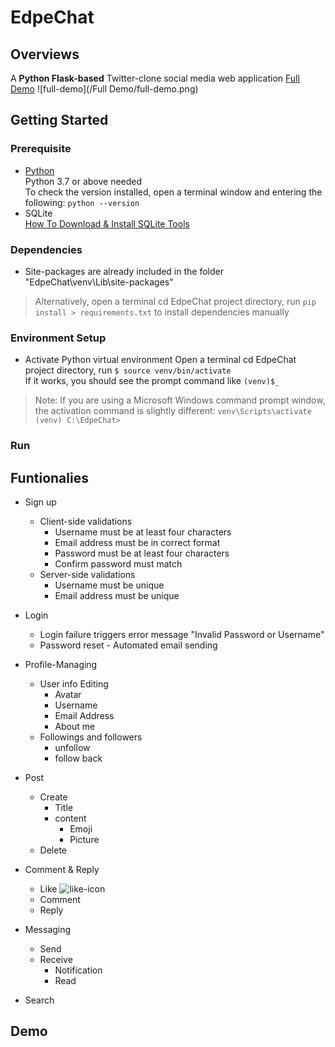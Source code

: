 
# EdpeChat
## Overviews
A **Python Flask-based** Twitter-clone social media web application
[Full Demo](https://edpegg.herokuapp.com/)
![full-demo](/Full Demo/full-demo.png)
## Getting Started
### Prerequisite

 - [Python](https://www.python.org/downloads/)<br />
	Python 3.7 or above needed <br />
	To check the version installed, open a terminal window and entering the following:
	``python --version``
 - SQLite <br />
	 [How To Download & Install SQLite Tools](How%20To%20Download%20&%20Install%20SQLite%20Tools)
### Dependencies
	
 - Site-packages are already included in the folder "EdpeChat\venv\Lib\site-packages"
 > Alternatively, open a terminal cd EdpeChat project directory, run  ``pip install > requirements.txt`` to install dependencies manually
 
### Environment Setup
 - Activate Python virtual environment
 Open a terminal cd EdpeChat project directory, run
  ``$ source venv/bin/activate``<br />
 If it works, you should see the prompt command like
 ``(venv)$_`` 
 > Note: If you are using a Microsoft Windows command prompt window, the activation command is slightly different: 
 > ``venv\Scripts\activate``<br />
 > ``(venv) C:\EdpeChat>``


 
### Run

	 
## Funtionalies
 - Sign up
	 - Client-side validations
		 - Username must be at least four characters 
		 - Email address must be in correct format
		 - Password must be at least four characters
		 - Confirm password must match
	 - Server-side validations
		 - Username must be unique
		 - Email address must be unique
 - Login
	 - Login failure triggers error message "Invalid Password or Username"
	 - Password reset - Automated email sending
 - Profile-Managing
	 - User info Editing
		 - Avatar
		 - Username
		 - Email Address
		 - About me
	- Followings and followers
		- unfollow 
		- follow back
 - Post
	 - Create
		 - Title 
		 - content
			 - Emoji
			 - Picture
	 - Delete
	 
 - Comment & Reply   
	 - Like ![like-icon](https://img.icons8.com/material-sharp/24/000000/facebook-like--v1.png%22)
	 - Comment
	 - Reply
 - Messaging
	 - Send
	 - Receive
		 - Notification
		 - Read
 - Search
 
## Demo

